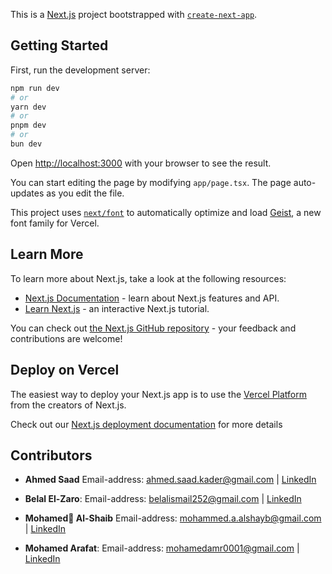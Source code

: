 This is a [Next.js](https://nextjs.org) project bootstrapped with [`create-next-app`](https://nextjs.org/docs/app/api-reference/cli/create-next-app).

## Getting Started

First, run the development server:

```bash
npm run dev
# or
yarn dev
# or
pnpm dev
# or
bun dev
```

Open [http://localhost:3000](http://localhost:3000) with your browser to see the result.

You can start editing the page by modifying `app/page.tsx`. The page auto-updates as you edit the file.

This project uses [`next/font`](https://nextjs.org/docs/app/building-your-application/optimizing/fonts) to automatically optimize and load [Geist](https://vercel.com/font), a new font family for Vercel.

## Learn More

To learn more about Next.js, take a look at the following resources:

- [Next.js Documentation](https://nextjs.org/docs) - learn about Next.js features and API.
- [Learn Next.js](https://nextjs.org/learn) - an interactive Next.js tutorial.

You can check out [the Next.js GitHub repository](https://github.com/vercel/next.js) - your feedback and contributions are welcome!

## Deploy on Vercel

The easiest way to deploy your Next.js app is to use the [Vercel Platform](https://vercel.com/new?utm_medium=default-template&filter=next.js&utm_source=create-next-app&utm_campaign=create-next-app-readme) from the creators of Next.js.

Check out our [Next.js deployment documentation](https://nextjs.org/docs/app/building-your-application/deploying) for more details

## Contributors

- **Ahmed Saad**
Email-address: [ahmed.saad.kader@gmail.com](mailto:ahmed.saad.kader@gmail.com) | [LinkedIn](https://www.linkedin.com/in/ahmed-saad-29b755269/)

- **Belal El-Zaro**:
Email-address: [belalismail252@gmail.com](mailto:belalismail252@gmail.com) | [LinkedIn](https://www.linkedin.com/in/belal-ismail-564036228/)

- **Mohamed ِAl-Shaib**
Email-address: [mohammed.a.alshayb@gmail.com](mailto:mohammed.a.alshayb@gmail.com) | [LinkedIn](inkedin.com/in/mohammed-alshayb-552a50210)

- **Mohamed Arafat**:
Email-address: [mohamedamr0001@gmail.com](mailto:mohamedamr0001@gmail.com) | [LinkedIn](https://www.linkedin.com/in/mo-arafat/)
